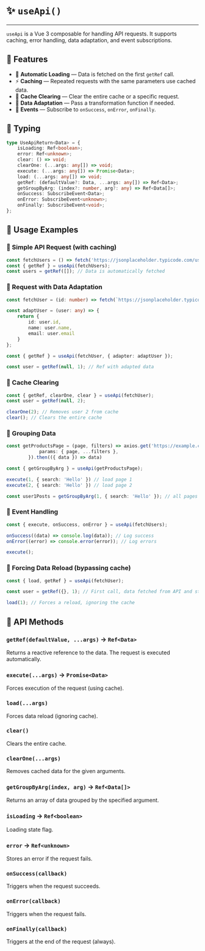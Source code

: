 # ✨ `useApi()`

---
`useApi` is a Vue 3 composable for handling API requests. It supports caching, error handling, data adaptation, and event subscriptions.

## 📌 Features
- 🚀 **Automatic Loading** — Data is fetched on the first `getRef` call.
- ⚡ **Caching** — Repeated requests with the same parameters use cached data.
- 🔄 **Cache Clearing** — Clear the entire cache or a specific request.
- 🎯 **Data Adaptation** — Pass a transformation function if needed.
- 📡 **Events** — Subscribe to `onSuccess`, `onError`, `onFinally`.

## 📜 Typing
```ts
type UseApiReturn<Data> = {
    isLoading: Ref<boolean>;
    error: Ref<unknown>;
    clear: () => void;
    clearOne: (...args: any[]) => void;
    execute: (...args: any[]) => Promise<Data>;
    load: (...args: any[]) => void;
    getRef: (defaultValue?: Data, ...args: any[]) => Ref<Data>;
    getGroupByArg: (index?: number, arg?: any) => Ref<Data[]>;
    onSuccess: SubscribeEvent<Data>;
    onError: SubscribeEvent<unknown>;
    onFinally: SubscribeEvent<void>;
};
```

## 🚀 Usage Examples

### 🔹 Simple API Request (with caching)
```ts
const fetchUsers = () => fetch('https://jsonplaceholder.typicode.com/users').then((data) => data.json());
const { getRef } = useApi(fetchUsers);
const users = getRef([]); // Data is automatically fetched
```

### 🔹 Request with Data Adaptation
```ts
const fetchUser = (id: number) => fetch(`https://jsonplaceholder.typicode.com/users/${id}`).then((data) => data.json());

const adaptUser = (user: any) => {
    return { 
        id: user.id,
        name: user.name,
        email: user.email 
    }
};

const { getRef } = useApi(fetchUser, { adapter: adaptUser });

const user = getRef(null, 1); // Ref with adapted data
```

### 🔹 Cache Clearing
```ts
const { getRef, clearOne, clear } = useApi(fetchUser);
const user = getRef(null, 2);

clearOne(2); // Removes user 2 from cache
clear(); // Clears the entire cache
```

### 🔹 Grouping Data
```ts
const getProductsPage = (page, filters) => axios.get('https://example.com/api/products', {
            params: { page, ...filters },
        }).then(({ data }) => data)

const { getGroupByArg } = useApi(getProductsPage);

execute(1, { search: 'Hello' }) // load page 1
execute(2, { search: 'Hello' }) // load page 2

const user1Posts = getGroupByArg(1, { search: 'Hello' }); // all pages from cache
```

### 🔹 Event Handling
```ts
const { execute, onSuccess, onError } = useApi(fetchUsers);

onSuccess((data) => console.log(data)); // Log success
onError((error) => console.error(error)); // Log errors

execute();
```

### 🔹 Forcing Data Reload (bypassing cache)
```ts
const { load, getRef } = useApi(fetchUser);

const user = getRef({}, 1); // First call, data fetched from API and store

load(1); // Forces a reload, ignoring the cache
```

## 📌 API Methods

### `getRef(defaultValue, ...args)` → `Ref<Data>`
Returns a reactive reference to the data. The request is executed automatically.

### `execute(...args)` → `Promise<Data>`
Forces execution of the request (using cache).

### `load(...args)`
Forces data reload (ignoring cache).

### `clear()`
Clears the entire cache.

### `clearOne(...args)`
Removes cached data for the given arguments.

### `getGroupByArg(index, arg)` → `Ref<Data[]>`
Returns an array of data grouped by the specified argument.

### `isLoading` → `Ref<boolean>`
Loading state flag.

### `error` → `Ref<unknown>`
Stores an error if the request fails.

### `onSuccess(callback)`
Triggers when the request succeeds.

### `onError(callback)`
Triggers when the request fails.

### `onFinally(callback)`
Triggers at the end of the request (always).
